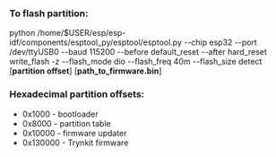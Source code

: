 ### To flash partition:

python /home/$USER/esp/esp-idf/components/esptool_py/esptool/esptool.py --chip esp32 --port /dev/ttyUSB0 --baud 115200 --before default_reset --after hard_reset write_flash -z --flash_mode dio --flash_freq 40m --flash_size detect \[**partition offset**\] \[**path_to_firmware.bin**\]

### Hexadecimal partition offsets:
* 0x1000   - bootloader
* 0x8000   - partition table
* 0x10000  - firmware updater
* 0x130000 - Trynkit firmware
